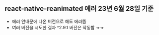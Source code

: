 ## react-native-reanimated 에러 23년 6월 28일 기준

  - 에러 안내문에 나온 버전으로 해도 에러뜸
  - 여러 버전을 시도한 결과 ^2.9.1 버전은 작동함 ㅠㅠ 